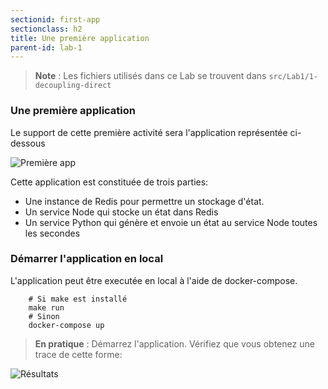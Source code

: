 ```yaml
---
sectionid: first-app
sectionclass: h2
title: Une première application
parent-id: lab-1
---
```


> **Note** : Les fichiers utilisés dans ce Lab se trouvent dans `src/Lab1/1-decoupling-direct`

### Une première application

Le support de cette première activité sera l'application représentée ci-dessous

![Première app](/media/lab1/first-app-vanilla.png)

Cette application est constituée de trois parties:

- Une instance de Redis pour permettre un stockage d'état.
- Un service Node qui stocke un état dans Redis
- Un service Python qui génère et envoie un état au service Node toutes les secondes

### Démarrer l'application en local

L'application peut être executée en local à l'aide de docker-compose.

```shell
    # Si make est installé
    make run
    # Sinon
    docker-compose up
```

> **En pratique** : Démarrez l'application. Vérifiez que vous obtenez une trace de cette forme:

![Résultats](/media/lab1/first-app-vanilla-result.png)
